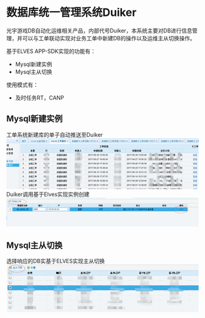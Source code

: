 # 数据库统一管理系统Duiker

光宇游戏DB自动化运维相关产品，内部代号Duiker，本系统主要对DB进行信息管理，并可以与工单联动实现对业务工单中新建DB的操作以及运维主从切换操作。

基于ELVES APP-SDK实现的功能有：

* Mysql新建实例
* Mysql主从切换

使用模式有：

* 及时任务RT，CANP

## Mysql新建实例

工单系统新建库的单子自动推送至Duiker![](/assets/practice-duiker-1.png)Duiker调用基于Elves实现实例创建![](/assets/practice-duiker-2.png)

## Mysql主从切换

选择响应的DB实基于ELVES实现主从切换![](/assets/practice-duiker-3.png)

